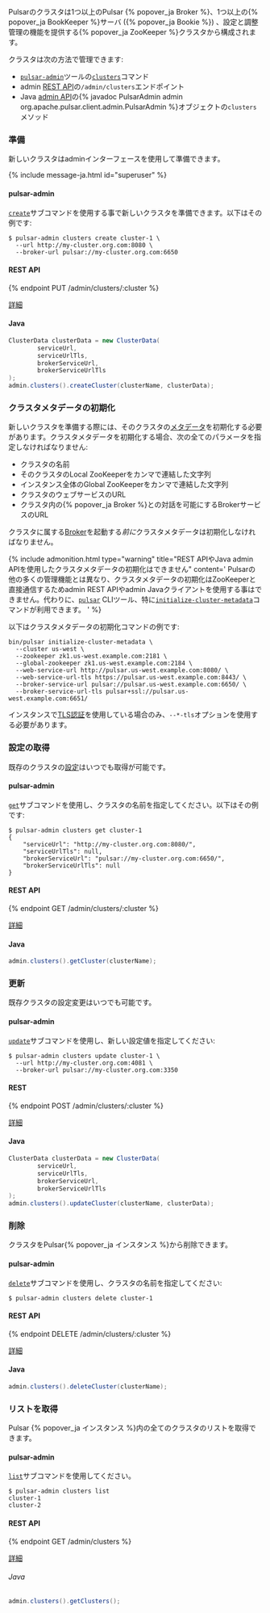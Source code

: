 Pulsarのクラスタは1つ以上のPulsar {% popover_ja Broker %}、1つ以上の{% popover_ja BookKeeper %}サーバ ({% popover_ja Bookie %}) 、設定と調整管理の機能を提供する{% popover_ja ZooKeeper %}クラスタから構成されます。

クラスタは次の方法で管理できます:

* [`pulsar-admin`](../../reference/CliTools#pulsar-admin)ツールの[`clusters`](../../reference/CliTools#pulsar-admin-clusters)コマンド
* admin [REST API](../../reference/RestApi)の`/admin/clusters`エンドポイント
* Java [admin API](../../admin/AdminInterface)の{% javadoc PulsarAdmin admin org.apache.pulsar.client.admin.PulsarAdmin %}オブジェクトの`clusters`メソッド

### 準備

新しいクラスタはadminインターフェースを使用して準備できます。

{% include message-ja.html id="superuser" %}

#### pulsar-admin

[`create`](../../reference/CliTools#pulsar-admin-clusters-create)サブコマンドを使用する事で新しいクラスタを準備できます。以下はその例です:

```shell
$ pulsar-admin clusters create cluster-1 \
  --url http://my-cluster.org.com:8080 \
  --broker-url pulsar://my-cluster.org.com:6650
```

#### REST API

{% endpoint PUT /admin/clusters/:cluster %}

[詳細](../../reference/RestApi#/admin/clusters/:cluster)

#### Java

```java
ClusterData clusterData = new ClusterData(
        serviceUrl,
        serviceUrlTls,
        brokerServiceUrl,
        brokerServiceUrlTls
);
admin.clusters().createCluster(clusterName, clusterData);
```

### クラスタメタデータの初期化

新しいクラスタを準備する際には、そのクラスタの[メタデータ](../../getting-started/ConceptsAndArchitecture#メタデータストア)を初期化する必要があります。クラスタメタデータを初期化する場合、次の全てのパラメータを指定しなければなりません:

* クラスタの名前
* そのクラスタのLocal ZooKeeperをカンマで連結した文字列
* インスタンス全体のGlobal ZooKeeperをカンマで連結した文字列
* クラスタのウェブサービスのURL
* クラスタ内の{% popover_ja Broker %}との対話を可能にするBrokerサービスのURL

クラスタに属する[Broker](../../admin/ClustersBrokers#brokerの管理)を起動する*前に*クラスタメタデータは初期化しなければなりません。

{% include admonition.html type="warning" title="REST APIやJava admin APIを使用したクラスタメタデータの初期化はできません" content='
Pulsarの他の多くの管理機能とは異なり、クラスタメタデータの初期化はZooKeeperと直接通信するためadmin REST APIやadmin Javaクライアントを使用する事はできません。代わりに、[`pulsar`](../../reference/CliTools#pulsar) CLIツール、特に[`initialize-cluster-metadata`](../../reference/CliTools#pulsar-initialize-cluster-metadata)コマンドが利用できます。
' %}

以下はクラスタメタデータの初期化コマンドの例です:

```shell
bin/pulsar initialize-cluster-metadata \
  --cluster us-west \
  --zookeeper zk1.us-west.example.com:2181 \
  --global-zookeeper zk1.us-west.example.com:2184 \
  --web-service-url http://pulsar.us-west.example.com:8080/ \
  --web-service-url-tls https://pulsar.us-west.example.com:8443/ \
  --broker-service-url pulsar://pulsar.us-west.example.com:6650/ \
  --broker-service-url-tls pulsar+ssl://pulsar.us-west.example.com:6651/
```

インスタンスで[TLS認証](../../admin/Authz#tlsクライアント認証)を使用している場合のみ、`--*-tls`オプションを使用する必要があります。

### 設定の取得

既存のクラスタの[設定](../../reference/Configuration)はいつでも取得が可能です。

#### pulsar-admin

[`get`](../../reference/CliTools#pulsar-admin-clusters-get)サブコマンドを使用し、クラスタの名前を指定してください。以下はその例です:

```shell
$ pulsar-admin clusters get cluster-1
{
    "serviceUrl": "http://my-cluster.org.com:8080/",
    "serviceUrlTls": null,
    "brokerServiceUrl": "pulsar://my-cluster.org.com:6650/",
    "brokerServiceUrlTls": null
}
```

#### REST API

{% endpoint GET /admin/clusters/:cluster %}

[詳細](../../reference/RestApi#/admin/clusters/:cluster)

#### Java

```java
admin.clusters().getCluster(clusterName);
```

### 更新

既存クラスタの設定変更はいつでも可能です。

#### pulsar-admin

[`update`](../../reference/CliTools#pulsar-admin-clusters-update)サブコマンドを使用し、新しい設定値を指定してください:

```shell
$ pulsar-admin clusters update cluster-1 \
  --url http://my-cluster.org.com:4081 \
  --broker-url pulsar://my-cluster.org.com:3350
```

#### REST

{% endpoint POST /admin/clusters/:cluster %}

[詳細](../../reference/RestApi#/admin/clusters/:cluster)

#### Java

```java
ClusterData clusterData = new ClusterData(
        serviceUrl,
        serviceUrlTls,
        brokerServiceUrl,
        brokerServiceUrlTls
);
admin.clusters().updateCluster(clusterName, clusterData);
```

### 削除

クラスタをPulsar{% popover_ja インスタンス %}から削除できます。

#### pulsar-admin

[`delete`](../../reference/CliTools#pulsar-admin-clusters-delete)サブコマンドを使用し、クラスタの名前を指定してください:

```
$ pulsar-admin clusters delete cluster-1
```

#### REST API

{% endpoint DELETE /admin/clusters/:cluster %}

[詳細](../../reference/RestApi#/admin/clusters/:cluster)

#### Java

```java
admin.clusters().deleteCluster(clusterName);
```

### リストを取得

Pulsar {% popover_ja インスタンス %}内の全てのクラスタのリストを取得できます。

#### pulsar-admin

[`list`](../../reference/CliTools#pulsar-admin-clusters-list)サブコマンドを使用してください。

```shell
$ pulsar-admin clusters list
cluster-1
cluster-2
```

#### REST API

{% endpoint GET /admin/clusters %}

[詳細](../../reference/RestApi#/admin/clusters)

###### Java

```java
admin.clusters().getClusters();
```

